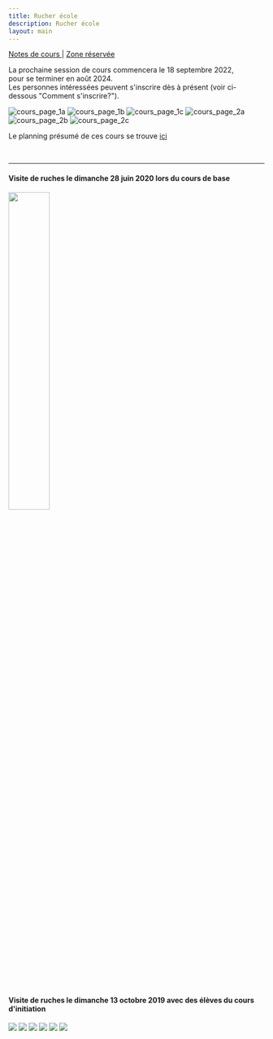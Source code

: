 ```yaml
---
title: Rucher école
description: Rucher école
layout: main
---
```

  
<p class="drt">
 <a href="https://beequeen.be/rucher.ecole/eleves/2019-2022/"> Notes de cours </a> |  
 <a href="https://beequeen.be/rucher.ecole/org/db/"> Zone réservée </a>
</p>  

<div class="info">

La prochaine session de cours commencera le 18 septembre 2022,  
pour se terminer en août 2024.  
Les personnes intéressées peuvent s'inscrire dès à présent (voir ci-dessous "Comment s'inscrire?").   
</div>
<div class="folder">

![cours_page_1a](/static/img/BEE-2022-Slides-0.jpg)
![cours_page_1b](/static/img/BEE-2022-Slides-2.jpg)
![cours_page_1c](/static/img/BEE-2022-Slides-5.jpg)
![cours_page_2a](/static/img/BEE-2022-Slides-1.jpg)
![cours_page_2b](/static/img/BEE-2022-Slides-3.jpg)
![cours_page_2c](/static/img/BEE-2022-Slides-4.jpg)

Le planning présumé de ces cours se trouve [ici](/static/pdf/planning-présumé.pdf)

<!-- 2 5 0 1 3 4 -->
<br>
<hr>
<div>  
<h4>Visite de ruches le dimanche 28 juin 2020 lors du cours de base</h4>
</div>
<img src="/static/img/image0.jpg" width="40%">  

<div>  
<h4>Visite de ruches le dimanche 13 octobre 2019 avec des élèves du cours d'initiation</h4>
<img src="/static/img/10.jpg">  
<img src="/static/img/23.jpg">
<img src="/static/img/22.jpg"> 
<img src="/static/img/31.jpg"> 
<img src="/static/img/14.jpg"> 
<img src="/static/img/19.jpg"> 
</div>
</div>

